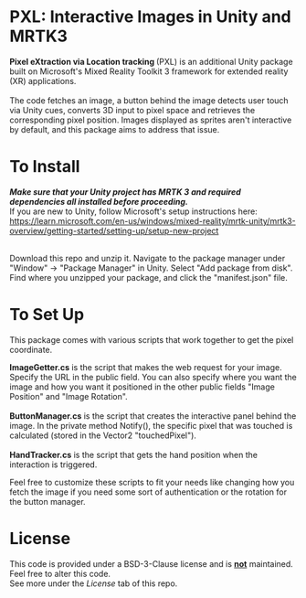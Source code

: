 # PXL: Interactive Images in Unity and MRTK3


<b> Pixel eXtraction via Location tracking </b> (PXL) is an additional Unity package built on Microsoft's Mixed Reality Toolkit 3 framework for extended reality (XR) applications.
<br><br>
The code fetches an image, a button behind the image detects user touch via Unity cues, converts 3D input to pixel space and retrieves the corresponding pixel position. Images displayed as sprites aren't interactive by default, and this package aims to address that issue. 

# To Install
<b><i> Make sure that your Unity project has MRTK 3 and required dependencies all installed before proceeding.</i></b> <br> 
If you are new to Unity, follow Microsoft's setup instructions here: https://learn.microsoft.com/en-us/windows/mixed-reality/mrtk-unity/mrtk3-overview/getting-started/setting-up/setup-new-project<br><br>

Download this repo and unzip it. Navigate to the package manager under "Window" -> "Package Manager" in Unity. Select "Add package from disk". Find where you unzipped your package, and click the "manifest.json" file. 

# To Set Up
This package comes with various scripts that work together to get the pixel coordinate.

<b>ImageGetter.cs</b> is the script that makes the web request for your image. Specify the URL in the public field. You can also specify where you want the image and how you want it positioned in the other public fields "Image Position" and "Image Rotation". <br><br>
<b>ButtonManager.cs</b> is the script that creates the interactive panel behind the image. In the private method Notify(), the specific pixel that was touched is calculated (stored in the Vector2 "touchedPixel"). <br><br>
<b>HandTracker.cs</b> is the script that gets the hand position when the interaction is triggered. 

Feel free to customize these scripts to fit your needs like changing how you fetch the image if you need some sort of authentication or the rotation for the button manager. 

# License
This code is provided under a BSD-3-Clause license and is <b><ins>not</ins></b> maintained. Feel free to alter this code. <br> See more under the <i>License</i> tab of this repo.
